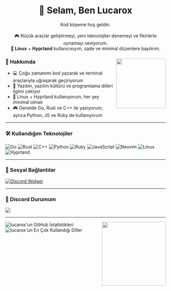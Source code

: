 <h1 align="center">🦊 Selam, Ben Lucarox</h1>
<p align="center">
  Kod köşeme hoş geldin.<br><br>
  🎮 Küçük araçlar geliştirmeyi, yeni teknolojiler denemeyi ve fikirlerle oynamayı seviyorum.<br>
  🐧 <b>Linux</b> + <b>Hyprland</b> kullanıcısıyım, sade ve minimal düzenlere bayılırım.
</p>

<div>
<img src="./assets/fyodor-dostoevsky-bsd.gif" width="155" align="right">

### 🦊 Hakkımda

- 💻 Çoğu zamanımı kod yazarak ve terminal araçlarıyla uğraşarak geçiriyorum  
- 🧠 Yazılım, yazılım kültürü ve programlama dilleri ilgimi çekiyor  
- 🐧 Linux + Hyprland kullanıyorum, her şey minimal olmalı  
- 🎮 Genelde Go, Rust ve C++ ile yazıyorum; ayrıca Python, JS ve Ruby de kullanıyorum  

</div>

---

### 🛠️ Kullandığım Teknolojiler

![Go](https://img.shields.io/badge/Go-00ADD8?style=for-the-badge&logo=go&logoColor=white)
![Rust](https://img.shields.io/badge/Rust-000000?style=for-the-badge&logo=rust&logoColor=white)
![C++](https://img.shields.io/badge/C++-00599C?style=for-the-badge&logo=cplusplus&logoColor=white)
![Python](https://img.shields.io/badge/Python-3670A0?style=for-the-badge&logo=python&logoColor=ffdd54)
![Ruby](https://img.shields.io/badge/Ruby-CC342D?style=for-the-badge&logo=ruby&logoColor=white)
![JavaScript](https://img.shields.io/badge/JavaScript-F7DF1E?style=for-the-badge&logo=javascript&logoColor=black)
![Neovim](https://img.shields.io/badge/Neovim-57A143?style=for-the-badge&logo=neovim&logoColor=white)
![Linux](https://img.shields.io/badge/Linux-FCC624?style=for-the-badge&logo=linux&logoColor=black)
![Hyprland](https://img.shields.io/badge/Hyprland-32b8d8?style=for-the-badge&logo=linux&logoColor=white)

---

### 🔗 Sosyal Bağlantılar

[![Discord Widget](https://dsc-readme.tsuni.dev/api/user/1217397602107265076)](https://discord.com/users/1217397602107265076)

---

### 📡 Discord Durumum

<a href="https://discord.com/users/1217397602107265076"><img src="https://lanyard.cnrad.dev/api/1217397602107265076" /></a>

---

<img width="200px" src="./assets/waguri.png" align="right"/>
<img alt="lucarox'un GitHub İstatistikleri" src="https://github-readme-stats.vercel.app/api?username=lucarox&show_icons=true&theme=react&hide_border=true&bg_color=0D1117&v=1" />
<img alt="lucarox'un En Çok Kullandığı Diller" src="https://github-readme-stats.vercel.app/api/top-langs/?username=lucarox&langs_count=8&count_private=true&layout=compact&theme=react&hide_border=true&bg_color=0D1117&v=1" />
